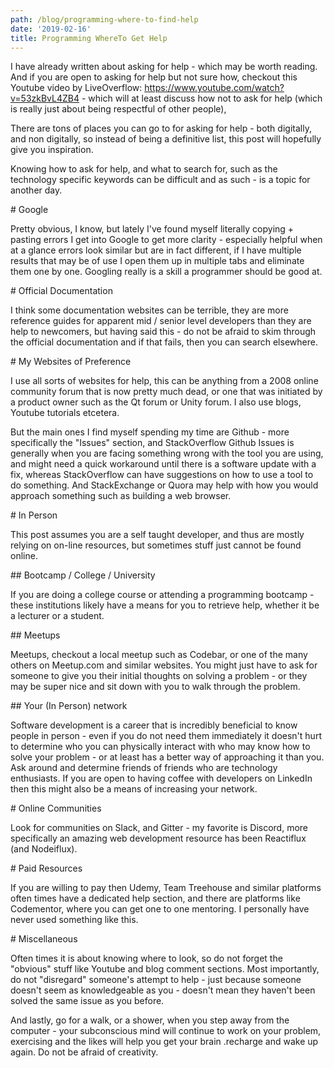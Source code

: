 ```yaml
---
path: /blog/programming-where-to-find-help
date: '2019-02-16'
title: Programming WhereTo Get Help
---
```

I have already written about asking for help - which may be worth reading. And if you are open to asking for help but not sure how, checkout this Youtube video by LiveOverflow: https://www.youtube.com/watch?v=53zkBvL4ZB4 - which will at least discuss how not to ask for help (which is really just about being respectful of other people), 



There are tons of places you can go to for asking for help - both digitally, and non digitally, so instead of being a definitive list, this post will hopefully give you inspiration. 



Knowing how to ask for help, and what  to search for, such as the technology specific keywords can be difficult and as such - is a topic for another day. 



\# Google 

Pretty obvious, I know, but lately I've found myself literally copying + pasting errors I get into Google to get more clarity - especially helpful when at a glance errors look similar but are in fact different,  if I have multiple results that may be of use I open them up in multiple tabs and eliminate them one by one. Googling really is a skill a programmer should be good at. 



\# Official Documentation 

I think some documentation websites can be terrible, they are more reference guides for apparent mid / senior level developers than they are help to newcomers, but having said this - do not be afraid to skim through the official documentation and if that fails, then you can search elsewhere. 



\# My Websites of Preference 

I use all sorts of websites for help, this can be anything from a 2008 online community forum that is now pretty much dead, or one that was initiated by a product owner such as the Qt forum or Unity forum. I also use blogs, Youtube tutorials etcetera. 



But the main ones I find myself spending my time are Github - more specifically the "Issues" section, and StackOverflow   Github Issues is generally when you are facing something wrong with the tool you are using, and might need a quick workaround until there is a software update with a fix, whereas StackOverflow can have suggestions on how to use a tool to do something. And StackExchange or Quora may help with how you would approach something such as building a web browser. 



\# In Person 

This post assumes you are a self taught developer, and thus are mostly relying on on-line resources, but sometimes stuff just cannot be found online. 



\## Bootcamp / College / University 

If you are doing a college course or attending a programming bootcamp - these institutions likely have a means for you  to retrieve help, whether it be a lecturer or a student. 



\## Meetups 

Meetups, checkout a local meetup such as Codebar, or one of the many others on Meetup.com and similar websites. You might just have to ask for someone to give you their initial thoughts on solving a problem - or they may be super nice and sit down with you to walk through the problem. 



\## Your (In Person) network 

Software development is a career that is incredibly beneficial to know people in person - even if you do not need them immediately it doesn't hurt to determine who you can physically interact with who may know how to solve your  problem - or at least has a better way of approaching it than you. Ask around and determine friends of friends who are technology enthusiasts. If you are open to having coffee with developers on LinkedIn then this might also be a means of increasing your network. 



\# Online Communities 

Look for communities on Slack, and Gitter - my favorite is Discord, more specifically an amazing web development resource has been Reactiflux (and Nodeiflux). 



\# Paid Resources

If you are willing to pay then Udemy, Team Treehouse and similar platforms often times have a dedicated help section, and there are platforms like Codementor, where you can get one to one mentoring. I personally have never used something like this. 



\# Miscellaneous 

Often times it is about knowing where to look, so do not forget the "obvious" stuff like Youtube and blog comment sections. Most importantly, do not "disregard" someone's attempt to help - just because someone doesn't seem as knowledgeable as you - doesn't mean they haven't been solved the same issue as you before. 



And lastly, go for a walk, or a shower, when you step away from the computer - your subconscious mind will continue to work on your problem, exercising and the likes will help you get your brain .recharge and wake up again. Do not be afraid of creativity.
